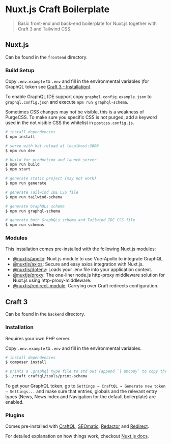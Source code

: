 # Nuxt.js Craft Boilerplate

> Basic front-end and back-end boilerplate for Nuxt.js together with Craft 3 and Tailwind CSS.

## Nuxt.js
Can be found in the `frontend` directory.

### Build Setup

Copy `.env.example` to `.env` and fill in the environmental variables (for GraphQL token see [Craft 3 - Installation](#installation)).

To enable GraphQL IDE support copy `graphql.config.example.json` to `graphql.config.json` and execute `npm run graphql-schema`.

Sometimes CSS changes may not be visible, this is a weakness of PurgeCSS. To make sure you specific CSS is not purged, add a keyword used in the not visible CSS the whitelist in `postcss.config.js`.

```bash
# install dependencies
$ npm install

# serve with hot reload at localhost:3000
$ npm run dev

# build for production and launch server
$ npm run build
$ npm start

# generate static project (may not work)
$ npm run generate

# generate Tailwind IDE CSS file
$ npm run tailwind-schema

# generate GraphQLs schema
$ npm run graphql-schema

# generate both GraphQLs schema and Tailwind IDE CSS file
$ npm run schemas
```

### Modules
This installation comes pre-installed with the following Nuxt.js modules:
* [@nuxtjs/apollo](https://github.com/nuxt-community/apollo-module): Nuxt.js module to use Vue-Apollo to integrate GraphQL.
* [@nuxtjs/axios](https://github.com/nuxt-community/axios-module): Secure and easy axios integration with Nuxt.js.
* [@nuxtjs/dotenv](https://github.com/nuxt-community/dotenv-module): Loads your .env file into your application context.
* [@nuxtjs/proxy](https://github.com/nuxt-community/proxy-module): The one-liner node.js http-proxy middleware solution for Nuxt.js using http-proxy-middleware.
* [@nuxtjs/redirect-module](https://github.com/nuxt-community/redirect-module): Carrying over Craft redirects configuration.

## Craft 3
Can be found in the `backend` directory.

### Installation
Requires your own PHP server.

Copy `.env.example` to `.env` and fill in the environmental variables.

```bash
# install dependencies
$ composer install

# prints a .graphql type file to std out (append `| pbcopy` to copy the result to your clipboard)
$ ./craft craftql/tools/print-schema
```

To get your GraphQL token, go to `Settings → CraftQL → Generate new token → Settings...`  and  make sure that entries, globals and the relevant entry types (News, News Index and Navigation for the default boilerplate) are enabled.

### Plugins
Comes pre-installed with [CraftQL](https://github.com/markhuot/craftql), [SEOmatic](https://github.com/nystudio107/craft-seomatic), [Redactor](https://github.com/craftcms/redactor) and [Redirect](https://github.com/Dolphiq/craft3-plugin-redirect).

For detailed explanation on how things work, checkout [Nuxt.js docs](https://nuxtjs.org).
